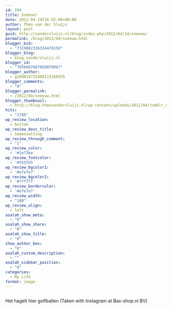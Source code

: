 ```yaml
---
id: 194
title: Sneeuw!
date: 2012-04-24T16:55:00+00:00
author: Theo van der Sluijs
layout: post
guid: http://vandersluijs.nl/blog/index.php/2012/04/24/sneeuw/
permalink: /blog/2012/04/sneeuw.html
blogger_bid:
  - "7319082336334478150"
blogger_blog:
  - blog.vandersluijs.nl
blogger_id:
  - "7056607687058070967"
blogger_author:
  - g104814725400115166555
blogger_comments:
  - "0"
blogger_permalink:
  - /2012/04/sneeuw.html
blogger_thumbnail:
  - http://blog.theovandersluijs.nl/wp-content/uploads/2012/04/tumblr_m2zlc1vbOK1rpqrb1o1_1280-300x300.jpg
hits:
  - "1786"
wp_review_location:
  - bottom
wp_review_desc_title:
  - Samenvatting
wp_review_through_comment:
  - "1"
wp_review_color:
  - '#1e73be'
wp_review_fontcolor:
  - '#555555'
wp_review_bgcolor1:
  - '#e7e7e7'
wp_review_bgcolor2:
  - '#ffffff'
wp_review_bordercolor:
  - '#e7e7e7'
wp_review_width:
  - "100"
wp_review_align:
  - left
asalah_show_meta:
  - "0"
asalah_show_share:
  - "0"
asalah_show_title:
  - "0"
show_author_box:
  - "0"
asalah_custom_description:
  - ""
asalah_sidebar_position:
  - "0"
categories:
  - My Life
format: image
---
```

<div>
  <img src="https://vandersluijs.nl/wp-content/uploads/2012/04/tumblr_m2zlc1vbOK1rpqrb1o1_1280-300x300.jpg" alt="" />
</div>

Het hagelt hier golfballen (Taken with Instagram at Bax-shop.nl BV)